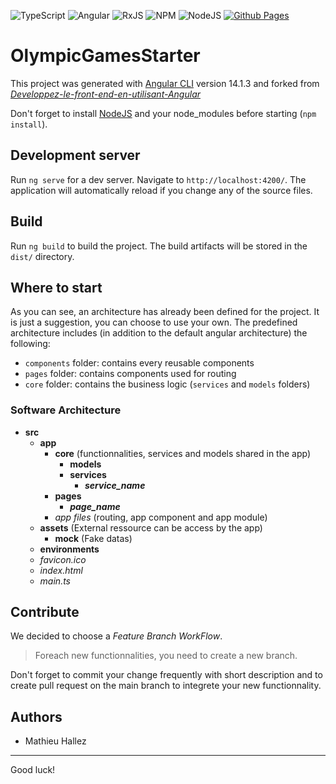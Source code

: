 ![TypeScript](https://img.shields.io/badge/typescript-%23007ACC.svg?style=for-the-badge&logo=typescript&logoColor=white)
![Angular](https://img.shields.io/badge/angular-%23DD0031.svg?style=for-the-badge&logo=angular&logoColor=white)
![RxJS](https://img.shields.io/badge/rxjs-%23B7178C.svg?style=for-the-badge&logo=reactivex&logoColor=white)
![NPM](https://img.shields.io/badge/NPM-%23CB3837.svg?style=for-the-badge&logo=npm&logoColor=white)
![NodeJS](https://img.shields.io/badge/node.js-6DA55F?style=for-the-badge&logo=node.js&logoColor=white)
[![Github Pages](https://img.shields.io/badge/github%20pages-121013?style=for-the-badge&logo=github&logoColor=white)](https://github.com/Mathieu-Hallez/Developpez-le-front-end-en-utilisant-Angular)

# OlympicGamesStarter

This project was generated with [Angular CLI](https://github.com/angular/angular-cli) version 14.1.3 and forked from *[Developpez-le-front-end-en-utilisant-Angular](https://github.com/OpenClassrooms-Student-Center/Developpez-le-front-end-en-utilisant-Angular)*

Don't forget to install [NodeJS](https://nodejs.org/fr) and your node_modules before starting (`npm install`).

## Development server

Run `ng serve` for a dev server. Navigate to `http://localhost:4200/`. The application will automatically reload if you change any of the source files.

## Build

Run `ng build` to build the project. The build artifacts will be stored in the `dist/` directory.

## Where to start

As you can see, an architecture has already been defined for the project. It is just a suggestion, you can choose to use your own. The predefined architecture includes (in addition to the default angular architecture) the following:

- `components` folder: contains every reusable components
- `pages` folder: contains components used for routing
- `core` folder: contains the business logic (`services` and `models` folders)

### Software Architecture

- **src**
    - **app**
        - **core** (functionnalities, services and models shared in the app)
            - **models**
            - **services**
                - ***service_name***
        - **pages**
            - ***page_name***
        - *app files* (routing, app component and app module)
    - **assets** (External ressource can be access by the app)
        - **mock** (Fake datas)
    - **environments**
    - *favicon.ico*
    - *index.html*
    - *main.ts*

## Contribute

We decided to choose a *Feature Branch WorkFlow*.
> Foreach new functionnalities, you need to create a new branch.

Don't forget to commit your change frequently with short description and to create pull request on the main branch to integrete your new functionnality.


## Authors

- Mathieu Hallez

___
Good luck!
